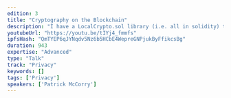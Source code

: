 ```yaml
---
edition: 3
title: "Cryptography on the Blockchain"
description: "I have a LocalCrypto.sol library (i.e. all in solidity) that supports El Gamal Encryption, One out of Two ZKP (i.e. either yes or no is encrypted), Pederson Commitments, Inequality proof (i.e. two commitments DO NOT commit to the same data), Equality proofs (i.e. two commitments DO commit to the same data), Discrete log equality proofs, and publicly verifiable secret sharing. I’m currently organising the code for public release (let others experiment with cryptography on the blockchain) – i’d like to present the library, its capability, some projects I have used it in and how people can start using it today."
youtubeUrl: "https://youtu.be/tIYj4_fmmfs"
ipfsHash: "QmTYEP6qJYNqdv5Nz6b5HCbE4WepreGNPjukByFfikcsBg"
duration: 943
expertise: "Advanced"
type: "Talk"
track: "Privacy"
keywords: []
tags: ['Privacy']
speakers: ['Patrick McCorry']
---
```

